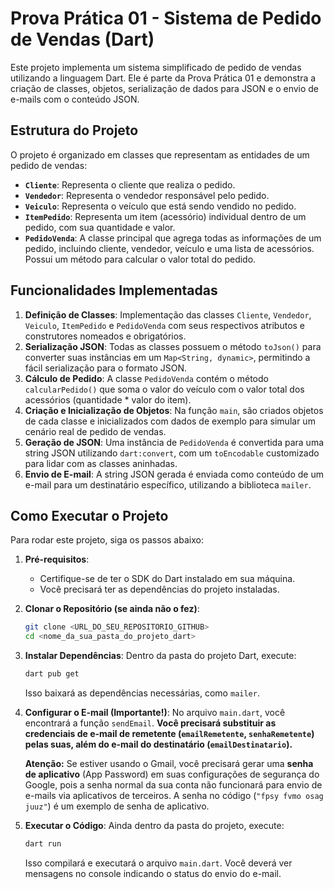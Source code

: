 # Prova Prática 01 - Sistema de Pedido de Vendas (Dart)

Este projeto implementa um sistema simplificado de pedido de vendas utilizando a linguagem Dart. Ele é parte da Prova Prática 01 e demonstra a criação de classes, objetos, serialização de dados para JSON e o envio de e-mails com o conteúdo JSON.

## Estrutura do Projeto

O projeto é organizado em classes que representam as entidades de um pedido de vendas:

* **`Cliente`**: Representa o cliente que realiza o pedido.
* **`Vendedor`**: Representa o vendedor responsável pelo pedido.
* **`Veiculo`**: Representa o veículo que está sendo vendido no pedido.
* **`ItemPedido`**: Representa um item (acessório) individual dentro de um pedido, com sua quantidade e valor.
* **`PedidoVenda`**: A classe principal que agrega todas as informações de um pedido, incluindo cliente, vendedor, veículo e uma lista de acessórios. Possui um método para calcular o valor total do pedido.

## Funcionalidades Implementadas

1.  **Definição de Classes**: Implementação das classes `Cliente`, `Vendedor`, `Veiculo`, `ItemPedido` e `PedidoVenda` com seus respectivos atributos e construtores nomeados e obrigatórios.
2.  **Serialização JSON**: Todas as classes possuem o método `toJson()` para converter suas instâncias em um `Map<String, dynamic>`, permitindo a fácil serialização para o formato JSON.
3.  **Cálculo de Pedido**: A classe `PedidoVenda` contém o método `calcularPedido()` que soma o valor do veículo com o valor total dos acessórios (quantidade * valor do item).
4.  **Criação e Inicialização de Objetos**: Na função `main`, são criados objetos de cada classe e inicializados com dados de exemplo para simular um cenário real de pedido de vendas.
5.  **Geração de JSON**: Uma instância de `PedidoVenda` é convertida para uma string JSON utilizando `dart:convert`, com um `toEncodable` customizado para lidar com as classes aninhadas.
6.  **Envio de E-mail**: A string JSON gerada é enviada como conteúdo de um e-mail para um destinatário específico, utilizando a biblioteca `mailer`.

## Como Executar o Projeto

Para rodar este projeto, siga os passos abaixo:

1.  **Pré-requisitos**:
    * Certifique-se de ter o SDK do Dart instalado em sua máquina.
    * Você precisará ter as dependências do projeto instaladas.

2.  **Clonar o Repositório (se ainda não o fez)**:
    ```bash
    git clone <URL_DO_SEU_REPOSITORIO_GITHUB>
    cd <nome_da_sua_pasta_do_projeto_dart>
    ```

3.  **Instalar Dependências**:
    Dentro da pasta do projeto Dart, execute:
    ```bash
    dart pub get
    ```
    Isso baixará as dependências necessárias, como `mailer`.

4.  **Configurar o E-mail (Importante!)**:
    No arquivo `main.dart`, você encontrará a função `sendEmail`. **Você precisará substituir as credenciais de e-mail de remetente (`emailRemetente`, `senhaRemetente`) pelas suas, além do e-mail do destinatário (`emailDestinatario`).**

    **Atenção:** Se estiver usando o Gmail, você precisará gerar uma **senha de aplicativo** (App Password) em suas configurações de segurança do Google, pois a senha normal da sua conta não funcionará para envio de e-mails via aplicativos de terceiros. A senha no código (`"fpsy fvmo osag juuz"`) é um exemplo de senha de aplicativo.

5.  **Executar o Código**:
    Ainda dentro da pasta do projeto, execute:
    ```bash
    dart run
    ```
    Isso compilará e executará o arquivo `main.dart`. Você deverá ver mensagens no console indicando o status do envio do e-mail.
